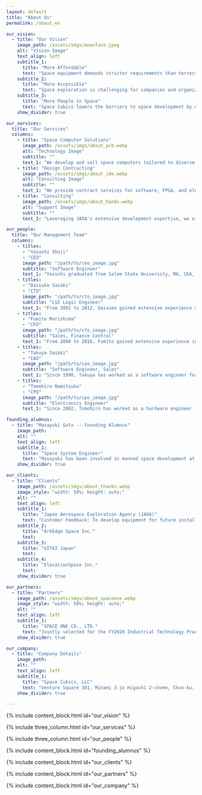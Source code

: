 ```yaml
---
layout: default
title: "About Us"
permalink: /about_en

our_vision:
  - title: "Our Vision"
    image_path: /assets/imgs/moonface.jpeg
    alt: "Vision Image"
    text_align: left
    subtitle_1:
      title: "More Affordable"
      text: "Space equipment demands stricter requirements than terrestrial equipment, including rigorous safety and reliability verification in addition to performance standards, resulting in significantly higher development costs. Space Cubics, a JAXA venture, bridges expertise between consumer computer designers with proven success in space applications and JAXA engineers, who bring extensive design verification experience gained from space development projects. By combining these strengths, we deliver high-quality space computers at affordable prices, significantly reducing the overall cost of space equipment development."
    subtitle_2:
      title: "More Accessible"
      text: "Space exploration is challenging for companies and organizations with no prior experience, even if they possess excellent technology. Many interested parties are unsure where to begin, often causing projects to collapse during the planning phase. Space Cubics offers comprehensive support to make space exploration accessible, enabling companies and organizations to confidently embark on their journey into space."
    subtitle_3:
      title: "More People in Space"
      text: "Space Cubics lowers the barriers to space development by offering affordable space equipment and comprehensive support, fostering growth in the private space industry across Japan and Asia. The company was founded with the vision of encouraging widespread participation in space exploration by companies, organizations, and even individuals. This increased involvement will significantly expand the demand for space-related activities, paving the way for the creation and growth of new industries. Our ultimate vision is a future where hotels are built on the moon, and space travel is accessible to everyone."
    show_divider: true

our_services:
  title: "Our Services"
  columns:
    - title: "Space Computer Solutions"
      image_path: /assets/imgs/about_pcb.webp
      alt: "Technology Image"
      subtitle: ""
      text_1: "We develop and sell space computers tailored to diverse needs, featuring innovative radiation countermeasure technology built on spacecraft design expertise honed at JAXA."
    - title: "Design Contracting"
      image_path: /assets/imgs/about_ide.webp
      alt: "Consulting Image"
      subtitle: ""
      text_1: "We provide contract services for software, FPGA, and electrical design, offering support for a wide range of programming languages and customized design solutions tailored to user needs."
    - title: "Consulting"
      image_path: /assets/imgs/about_hands.webp
      alt: "Support Image"
      subtitle: ""
      text_1: "Leveraging JAXA's extensive development expertise, we offer comprehensive support for space equipment development, covering everything from design and development to launch procedures."

our_people:
  title: "Our Management Team"
  columns:
    - titles:
      - "Yasushi Shoji"
      - "CEO"
      image_path: "/path/to/ceo_image.jpg"
      subtitle: "Software Engineer"
      text_1: "Yasushi graduated from Salem State University, MA, USA, in 2000, and has been involved in embedded CPU board development since 2002. Drawing on his extensive knowledge and experience, he led the overall software development for the space drone Int-Ball in 2016."
    - titles: 
      - "Daisuke Sasaki"
      - "CTO"
      image_path: "/path/to/cto_image.jpg"
      subtitle: "LSI Logic Engineer"
      text_1: "From 2001 to 2012, Daisuke gained extensive experience across various design processes in LSI development at a domestic semiconductor company. Since 2013, he has worked on developing embedded CPU boards featuring LSIs he personally designed, building expertise that spans both hardware and software domains."
    - titles: 
      - "Fumito Morishima"
      - "CFO"
      image_path: "/path/to/cfo_image.jpg"
      subtitle: "Sales, Finance Control"
      text_1: "From 2000 to 2016, Fumito gained extensive experience in development, sales, marketing, and management at an embedded CPU board manufacturer, acquiring a diverse set of business skills. The company also expanded into Southeast Asia, establishing strong connections across the region."
    - titles: 
      - "Takuya Sasaki"
      - "CAO"
      image_path: "/path/to/cao_image.jpg"
      subtitle: "Software Engineer, Sales"
      text_1: "Since 1998, Takuya has worked as a software engineer for a domestic electronics manufacturer, focusing primarily on developing network management systems for government offices. Since 2013, he has supported the development and mass production of numerous customer projects as an FAE for embedded CPU board manufacturers."
    - titles: 
      - "Tomohiro Namitsuka"
      - "CPO"
      image_path: "/path/to/cpo_image.jpg"
      subtitle: "Electronics Engineer"
      text_1: "Since 2002, Tomohiro has worked as a hardware engineer for an embedded CPU board manufacturer, overseeing the development of numerous boards. Drawing on extensive expertise in circuit design and mass production for industrial products that require environmental resistance and reliability, he aims to deliver cost-effective and safe spacecraft solutions"

founding_alumnus:
  - title: "Masayuki Goto -- Founding Alumnus"
    image_path: 
    alt: ""
    text_align: left
    subtitle_1: 
      title: "Space System Engineer"
      text: "Masayuki has been involved in manned space development at JAXA since 2002, leading numerous equipment development projects for the International Space Station. With extensive experience in development, launch, and operations across various fields, he is committed to advancing space development through both JAXA and the private sector."
    show_divider: true

our_clients:
  - title: "Clients"
    image_path: /assets/imgs/about_thanks.webp
    image_style: "width: 50%; height: auto;"
    alt: ""
    text_align: left
    subtitle_1:
      title: "Japan Aerospace Exploration Agency (JAXA)"
      text: "Customer Feedback: To develop equipment for future installation on the ISS, we requested the creation of RTOS-based control software for an ultra-compact control board, as well as the implementation of a communication interface with the ground via the ISS."
    subtitle_2:
      title: "ArkEdge Space Inc."
      text: 
    subtitle_3:
      title: "GITAI Japan"
      text: 
    subtitle_4:
      title: "ElevationSpace Inc."
      text: 
    show_divider: true

our_partners:
  - title: "Partners"
    image_path: /assets/imgs/about_spaceone.webp
    image_style: "width: 50%; height: auto;"
    alt: ""
    text_align: left
    subtitle_1:
      title: "SPACE ONE CO., LTD."
      text: "Jointly selected for the FY2020 Industrial Technology Practical Development Project Subsidy by the Ministry of Economy, Trade and Industry. To establish a micro space utilization platform, we aim to demonstrate the launch of a microsatellite using Space One's small rocket 'KAIROS' and conduct a space demonstration of a satellite equipped with Space Cubics' space computer."
    show_divider: true

our_company:
  - title: "Company Details"
    image_path: 
    alt: ""
    text_align: left
    subtitle_1:
      title: "Space Cubics, LLC"
      text: "Venture Square 301, Minami 3-jo Higashi 2-chome, Chuo-ku, Sapporo, Hokkaido, Japan 〒060-0053 Phone: 050-7112-6213"
    show_divider: true

---
```


{% include content_block.html id="our_vision" %}

{% include three_column.html id="our_services" %}

{% include three_column.html id="our_people" %}

{% include content_block.html id="founding_alumnus" %}

{% include content_block.html id="our_clients" %}

{% include content_block.html id="our_partners" %}

{% include content_block.html id="our_company" %}
